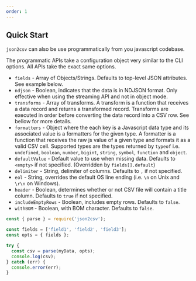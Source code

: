```yaml
---
order: 1
---
```


## Quick Start

`json2csv` can also be use programmatically from you javascript codebase.

The programmatic APIs take a configuration object very similar to the CLI options. All APIs take the exact same options.

- `fields` - Array of Objects/Strings. Defaults to top-level JSON attributes. See example below.
- `ndjson` - Boolean, indicates that the data is in NDJSON format. Only effective when using the streaming API and not in object mode.
- `transforms` - Array of transforms. A transform is a function that receives a data record and returns a transformed record. Transforms are executed in order before converting the data record into a CSV row. See bellow for more details.
- `formatters` - Object where the each key is a Javascript data type and its associated value is a formatters for the given type. A formatter is a function that receives the raw js value of a given type and formats it as a valid CSV cell. Supported types are the types returned by `typeof` i.e. `undefined`, `boolean`, `number`, `bigint`, `string`, `symbol`, `function` and `object`.
- `defaultValue` - Default value to use when missing data. Defaults to `<empty>` if not specified. (Overridden by `fields[].default`)
- `delimiter` - String, delimiter of columns. Defaults to `,` if not specified.
- `eol` - String, overrides the default OS line ending (i.e. `\n` on Unix and `\r\n` on Windows).
- `header` - Boolean, determines whether or not CSV file will contain a title column. Defaults to `true` if not specified.
- `includeEmptyRows` - Boolean, includes empty rows. Defaults to `false`.
- `withBOM` - Boolean, with BOM character. Defaults to `false`.

```js
const { parse } = require('json2csv');

const fields = ['field1', 'field2', 'field3'];
const opts = { fields };

try {
  const csv = parse(myData, opts);
  console.log(csv);
} catch (err) {
  console.error(err);
}
```
